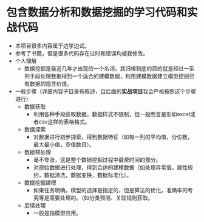 # 包含数据分析和数据挖掘的学习代码和实战代码
- 本项目很多内容属于边学边试。
- 参考了书籍，但是很多代码存在过时和错误均被我修改。
- 个人理解
	- 数据挖掘是最近几年才出现的一个名词，其归根到底的目的就是经过一系列手段处理数据得到一个适合的建模数据，利用建模数据建立模型挖掘已有数据的隐含价值。
- 一般步骤（详细内容子目录有叙述，且后面的**实战项目**我会严格按照这个步骤进行）
	- 数据获取
		- 利用各种手段获取数据，数据样式不限制，但一般而言是形如excel或者csv这样的表格格式。
	- 数据探索
		- 对数据进行初步探索，得到数据特征（如每一列的平均值，分位数，最大最小值，空值数目）。
	- 数据预处理
		- 毫不夸张，这是整个数据挖掘过程中最费时间的部分。
		- 对原始数据进行处理，得到合适的建模数据（如处理异常值，属性规约，数据清洗，数据变换，数据标准化）。
	- 数据挖掘建模
		- 如果任务明确，模型的选择是指定的，但是算法的优化，准确率的考究等是需要处理的。（如分类预测、关联规则获取。
	- 后续处理
		- 一般是指模型应用。